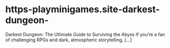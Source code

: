 # https-playminigames.site-darkest-dungeon-
Darkest Dungeon: The Ultimate Guide to Surviving the Abyss If you’re a fan of challenging RPGs and dark, atmospheric storytelling, […]
